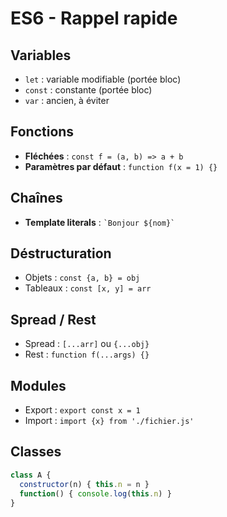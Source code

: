 # ES6 - Rappel rapide

## Variables
- `let` : variable modifiable (portée bloc)  
- `const` : constante (portée bloc)  
- `var` : ancien, à éviter  

## Fonctions
- **Fléchées** : `const f = (a, b) => a + b`  
- **Paramètres par défaut** : `function f(x = 1) {}`  

## Chaînes
- **Template literals** : `` `Bonjour ${nom}` ``  

## Déstructuration
- Objets : `const {a, b} = obj`  
- Tableaux : `const [x, y] = arr`  

## Spread / Rest
- Spread : `[...arr]` ou `{...obj}`  
- Rest : `function f(...args) {}`  

## Modules
- Export : `export const x = 1`  
- Import : `import {x} from './fichier.js'`  

## Classes
```js
class A {
  constructor(n) { this.n = n }
  function() { console.log(this.n) }
}
